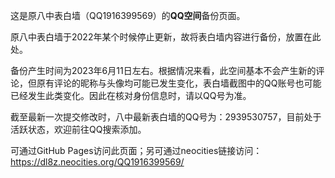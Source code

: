 这是原八中表白墙（QQ1916399569）的**QQ空间**备份页面。

原八中表白墙于2022年某个时候停止更新，故将表白墙内容进行备份，放置在此处。

备份产生时间为2023年6月11日左右。根据情况来看，此空间基本不会产生新的评论，但原有评论的昵称与头像均可能已发生变化，表白墙截图中的QQ账号也可能已经发生此类变化。因此在核对身份信息时，请以QQ号为准。

截至最新一次提交修改时，八中最新表白墙的QQ号为：2939530757，目前处于活跃状态，欢迎前往QQ搜索添加。

可通过GitHub Pages访问此页面；另可通过neocities链接访问：https://dl8z.neocities.org/QQ1916399569/